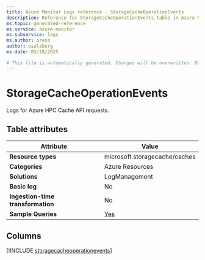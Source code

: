 ```yaml
---
title: Azure Monitor Logs reference - StorageCacheOperationEvents
description: Reference for StorageCacheOperationEvents table in Azure Monitor Logs.
ms.topic: generated-reference
ms.service: azure-monitor
ms.subservice: logs
ms.author: orens
author: osalzberg
ms.date: 02/18/2025

# This file is automatically generated. Changes will be overwritten. Do not change this file directly.
---
```


# StorageCacheOperationEvents

Logs for Azure HPC Cache API requests.


## Table attributes

|Attribute|Value|
|---|---|
|**Resource types**|microsoft.storagecache/caches|
|**Categories**|Azure Resources|
|**Solutions**| LogManagement|
|**Basic log**|No|
|**Ingestion-time transformation**|No|
|**Sample Queries**|[Yes](/azure/azure-monitor/reference/queries/storagecacheoperationevents)|



## Columns
  
[!INCLUDE [storagecacheoperationevents](~/reusable-content/ce-skilling/azure/includes/azure-monitor/reference/tables/storagecacheoperationevents-include.md)]
